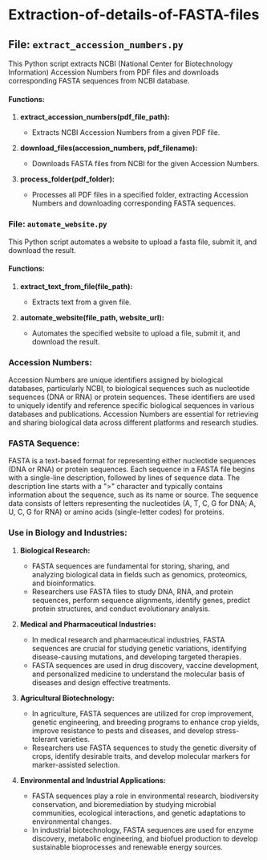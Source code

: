 # Extraction-of-details-of-FASTA-files

## File: `extract_accession_numbers.py`

This Python script extracts NCBI (National Center for Biotechnology Information) Accession Numbers from PDF files and downloads corresponding FASTA sequences from NCBI database.

#### Functions:
1. **extract_accession_numbers(pdf_file_path):**
   - Extracts NCBI Accession Numbers from a given PDF file.
   
2. **download_files(accession_numbers, pdf_filename):**
   - Downloads FASTA files from NCBI for the given Accession Numbers.
   
3. **process_folder(pdf_folder):**
   - Processes all PDF files in a specified folder, extracting Accession Numbers and downloading corresponding FASTA sequences.

### File: `automate_website.py`

This Python script automates a website to upload a fasta file, submit it, and download the result.

#### Functions:
1. **extract_text_from_file(file_path):**
   - Extracts text from a given file.
   
2. **automate_website(file_path, website_url):**
   - Automates the specified website to upload a file, submit it, and download the result.

### Accession Numbers:

Accession Numbers are unique identifiers assigned by biological databases, particularly NCBI, to biological sequences such as nucleotide sequences (DNA or RNA) or protein sequences. These identifiers are used to uniquely identify and reference specific biological sequences in various databases and publications. Accession Numbers are essential for retrieving and sharing biological data across different platforms and research studies.

### FASTA Sequence:

FASTA is a text-based format for representing either nucleotide sequences (DNA or RNA) or protein sequences. Each sequence in a FASTA file begins with a single-line description, followed by lines of sequence data. The description line starts with a ">" character and typically contains information about the sequence, such as its name or source. The sequence data consists of letters representing the nucleotides (A, T, C, G for DNA; A, U, C, G for RNA) or amino acids (single-letter codes) for proteins.

### Use in Biology and Industries:

1. **Biological Research:**
   - FASTA sequences are fundamental for storing, sharing, and analyzing biological data in fields such as genomics, proteomics, and bioinformatics.
   - Researchers use FASTA files to study DNA, RNA, and protein sequences, perform sequence alignments, identify genes, predict protein structures, and conduct evolutionary analysis.

2. **Medical and Pharmaceutical Industries:**
   - In medical research and pharmaceutical industries, FASTA sequences are crucial for studying genetic variations, identifying disease-causing mutations, and developing targeted therapies.
   - FASTA sequences are used in drug discovery, vaccine development, and personalized medicine to understand the molecular basis of diseases and design effective treatments.

3. **Agricultural Biotechnology:**
   - In agriculture, FASTA sequences are utilized for crop improvement, genetic engineering, and breeding programs to enhance crop yields, improve resistance to pests and diseases, and develop stress-tolerant varieties.
   - Researchers use FASTA sequences to study the genetic diversity of crops, identify desirable traits, and develop molecular markers for marker-assisted selection.

4. **Environmental and Industrial Applications:**
   - FASTA sequences play a role in environmental research, biodiversity conservation, and bioremediation by studying microbial communities, ecological interactions, and genetic adaptations to environmental changes.
   - In industrial biotechnology, FASTA sequences are used for enzyme discovery, metabolic engineering, and biofuel production to develop sustainable bioprocesses and renewable energy sources.
